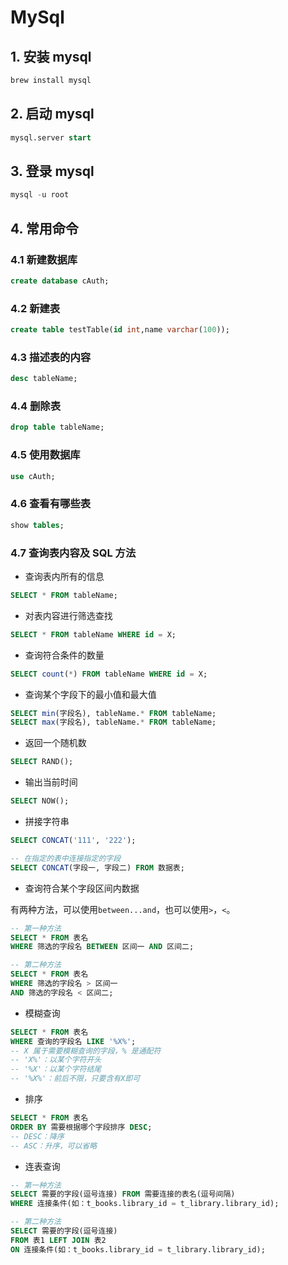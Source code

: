 # MySql

## 1. 安装 mysql

```bash
brew install mysql
```

## 2. 启动 mysql

```sql
mysql.server start
```

## 3. 登录 mysql

```sql
mysql -u root
```

## 4. 常用命令

### 4.1 新建数据库

```sql
create database cAuth;
```

### 4.2 新建表

```sql
create table testTable(id int,name varchar(100));
```

### 4.3 描述表的内容

```sql
desc tableName;
```

### 4.4 删除表

```sql
drop table tableName;
```

### 4.5 使用数据库

```sql
use cAuth;
```

### 4.6 查看有哪些表

```sql
show tables;
```

### 4.7 查询表内容及 SQL 方法

- 查询表内所有的信息

```sql
SELECT * FROM tableName;
```

- 对表内容进行筛选查找

```sql
SELECT * FROM tableName WHERE id = X;
```

- 查询符合条件的数量

```sql
SELECT count(*) FROM tableName WHERE id = X;
```

- 查询某个字段下的最小值和最大值

```sql
SELECT min(字段名), tableName.* FROM tableName;
SELECT max(字段名), tableName.* FROM tableName;
```

- 返回一个随机数

```sql
SELECT RAND();
```

- 输出当前时间

```sql
SELECT NOW();
```

- 拼接字符串

```sql
SELECT CONCAT('111', '222');

-- 在指定的表中连接指定的字段
SELECT CONCAT(字段一, 字段二) FROM 数据表;
```

- 查询符合某个字段区间内数据

有两种方法，可以使用`between...and`，也可以使用`>`，`<`。

```sql
-- 第一种方法
SELECT * FROM 表名
WHERE 筛选的字段名 BETWEEN 区间一 AND 区间二;

-- 第二种方法
SELECT * FROM 表名
WHERE 筛选的字段名 > 区间一
AND 筛选的字段名 < 区间二;

```

- 模糊查询

```sql
SELECT * FROM 表名
WHERE 查询的字段名 LIKE '%X%';
-- X 属于需要模糊查询的字段，% 是通配符
-- 'X%'：以某个字符开头
-- '%X'：以某个字符结尾
-- '%X%'：前后不限，只要含有X即可

```

- 排序

```sql
SELECT * FROM 表名
ORDER BY 需要根据哪个字段排序 DESC;
-- DESC：降序
-- ASC：升序，可以省略

```

- 连表查询

```sql
-- 第一种方法
SELECT 需要的字段(逗号连接) FROM 需要连接的表名(逗号间隔)
WHERE 连接条件(如：t_books.library_id = t_library.library_id);

-- 第二种方法
SELECT 需要的字段(逗号连接)
FROM 表1 LEFT JOIN 表2
ON 连接条件(如：t_books.library_id = t_library.library_id);

```
